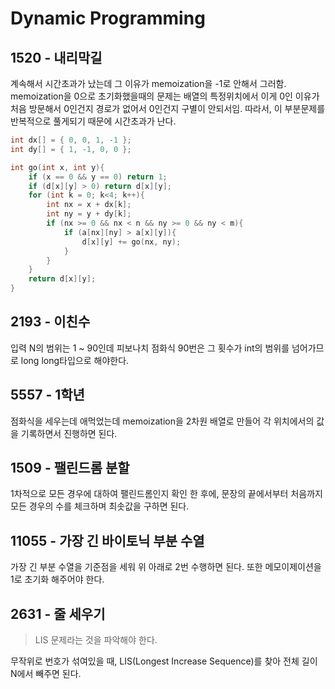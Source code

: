 # Dynamic Programming

## 1520 - 내리막길

계속해서 시간초과가 났는데 그 이유가 memoization을 -1로 안해서 그러함. memoization을 0으로 초기화했을때의 문제는 배열의 특정위치에서 이게 0인 이유가 처음 방문해서 0인건지 경로가 없어서 0인건지 구별이 안되서임. 따라서, 이 부분문제를 반복적으로 풀게되기 때문에 시간초과가 난다.

```C
int dx[] = { 0, 0, 1, -1 };
int dy[] = { 1, -1, 0, 0 };

int go(int x, int y){
	if (x == 0 && y == 0) return 1;
	if (d[x][y] > 0) return d[x][y];
    for (int k = 0; k<4; k++){
		int nx = x + dx[k];
		int ny = y + dy[k];
		if (nx >= 0 && nx < n && ny >= 0 && ny < m){
			if (a[nx][ny] > a[x][y]){
				d[x][y] += go(nx, ny);
			}
		}
	}
	return d[x][y];
}

```

## 2193 - 이친수

입력 N의 범위는 1 ~ 90인데 피보나치 점화식 90번은 그 횟수가 int의 범위를 넘어가므로 long long타입으로 해야한다.

## 5557 - 1학년

점화식을 세우는데 애먹었는데 memoization을 2차원 배열로 만들어 각 위치에서의 값을 기록하면서 진행하면 된다.

## 1509 - 팰린드롬 분할

1차적으로 모든 경우에 대하여 팰린드롬인지 확인 한 후에, 문장의 끝에서부터 처음까지 모든 경우의 수를 체크하며 최솟값을 구하면 된다.

## 11055 - 가장 긴 바이토닉 부분 수열

가장 긴 부분 수열을 기준점을 세워 위 아래로 2번 수행하면 된다. 또한 메모이제이션을 1로 초기화 해주어야 한다.

## 2631 - 줄 세우기

> LIS 문제라는 것을 파악해야 한다.

무작위로 번호가 섞여있을 때, LIS(Longest Increase Sequence)를 찾아 전체 길이 N에서 빼주면 된다.